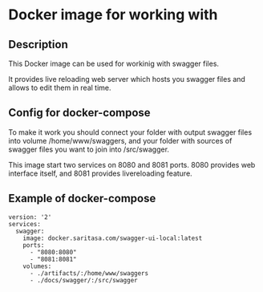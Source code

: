# Docker image for working with

## Description

This Docker image can be used for workinig with swagger files.

It provides live reloading web server which hosts you swagger files and allows to edit them in real time.

## Config for docker-compose

To make it work you should connect your folder with output swagger files into volume /home/www/swaggers, and
your folder with sources of swagger files you want to join into /src/swagger.

This image start two services on 8080 and 8081 ports. 8080 provides web interface itself, and 8081 provides
livereloading feature.

## Example of docker-compose

```
version: '2'
services:
  swagger:
    image: docker.saritasa.com/swagger-ui-local:latest
    ports:
      - "8080:8080"
      - "8081:8081"
    volumes:
      - ./artifacts/:/home/www/swaggers
      - ./docs/swagger/:/src/swagger

```
